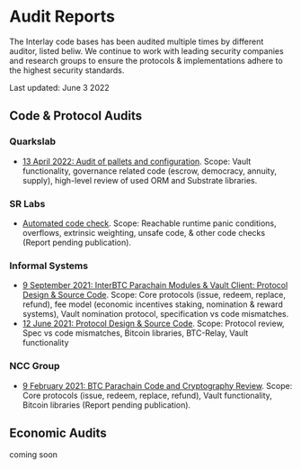 # Audit Reports

The Interlay code bases has been audited multiple times by different auditor, listed beliw. 
We continue to work with leading security companies and research groups to ensure the protocols & implementations adhere to the highest security standards. 

Last updated: June 3 2022

## Code & Protocol Audits

### Quarkslab
- [13 April 2022: Audit of pallets and configuration](https://drive.google.com/file/d/1S-eOftjYj-sbGt8m6e88xbPgN71uhhHj/view). Scope: Vault functionality, governance related code (escrow, democracy, annuity, supply), high-level review of used ORM and Substrate libraries.

### SR Labs
- [Automated code check](). Scope: Reachable runtime panic conditions, overflows, extrinsic weighting, unsafe code, & other code checks (Report pending publication).

### Informal Systems

- [9 September 2021: InterBTC Parachain Modules & Vault Client: Protocol Design & Source Code](https://github.com/informalsystems/audits/raw/main/Interlay2021Q3/informal-report-interlay-audit-2021Q3.pdf). Scope: Core protocols (issue, redeem, replace, refund), fee model (economic incentives staking, nomination & reward systems), Vault nomination protocol, specification vs code mismatches.  
- [12 June 2021: Protocol Design & Source Code](https://raw.githubusercontent.com/informalsystems/audits/main/Interlay2021Q2/informal-report-interlay-audit-2021Q2.pdf). Scope: Protocol review, Spec vs code mismatches, Bitcoin libraries, BTC-Relay, Vault functionality

### NCC Group
- [9 February 2021: BTC Parachain Code and Cryptography Review](). Scope: Core protocols (issue, redeem, replace, refund), Vault functionality, Bitcoin libraries (Report pending publication).

## Economic Audits
coming soon
